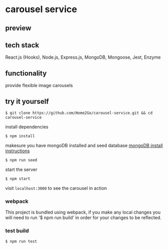 # carousel service

## preview

## tech stack
React.js (Hooks), Node.js, Express.js, MongoDB, Mongoose, Jest, Enzyme

## functionality
provide flexible image carousels

## try it yourself

```
$ git clone https://github.com/Home2Go/carousel-service.git && cd carousel-service
```
install dependencies

```
$ npm install
```

makesure you have mongoDB installed and seed database
[mongoDB install instructions](https://docs.mongodb.com/manual/administration/install-community/)

```
$ npm run seed
```
start the server
```
$ npm start
```
visit `localhost:3000` to see the carousel in action

### webpack
This project is bundled using webpack, if you make any local changes you will need to run '$ npm run build' in order for your changes to be reflected.

### test build
```
$ npm run test
```